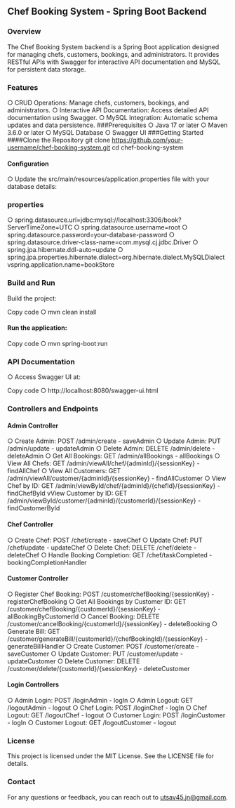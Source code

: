 ## Chef Booking System - Spring Boot Backend
### Overview
The Chef Booking System backend is a Spring Boot application designed for managing chefs, customers, bookings, and administrators. It provides RESTful APIs with Swagger for interactive API documentation and MySQL for persistent data storage.

### Features
○ CRUD Operations: Manage chefs, customers, bookings, and administrators.
○ Interactive API Documentation: Access detailed API documentation using Swagger.
○ MySQL Integration: Automatic schema updates and data persistence.
###Prerequisites
○ Java 17 or later
○ Maven 3.6.0 or later
○ MySQL Database
○ Swagger UI
###Getting Started
####Clone the Repository
git clone https://github.com/your-username/chef-booking-system.git
cd chef-booking-system
#### Configuration
○ Update the src/main/resources/application.properties file with your database details:

### properties

○ spring.datasource.url=jdbc:mysql://localhost:3306/book?ServerTimeZone=UTC
○ spring.datasource.username=root
○ spring.datasource.password=your-database-password
○ spring.datasource.driver-class-name=com.mysql.cj.jdbc.Driver
○ spring.jpa.hibernate.ddl-auto=update
○ spring.jpa.properties.hibernate.dialect=org.hibernate.dialect.MySQLDialect
vspring.application.name=bookStore

### Build and Run
Build the project:

Copy code
○ mvn clean install

#### Run the application:


Copy code
○ mvn spring-boot:run

### API Documentation
○ Access Swagger UI at:

Copy code
○ http://localhost:8080/swagger-ui.html

### Controllers and Endpoints
#### Admin Controller
○ Create Admin: POST /admin/create - saveAdmin
○ Update Admin: PUT /admin/update - updateAdmin
○ Delete Admin: DELETE /admin/delete - deleteAdmin
○ Get All Bookings: GET /admin/allBookings - allBookings
○ View All Chefs: GET /admin/viewAll/chef/{adminId}/{sessionKey} - findAllChef
○ View All Customers: GET /admin/viewAll/customer/{adminId}/{sessionKey} - findAllCustomer
○ View Chef by ID: GET /admin/viewById/chef/{adminId}/{chefId}/{sessionKey} - findChefById
vView Customer by ID: GET /admin/viewById/customer/{adminId}/{customerId}/{sessionKey} - findCustomerById
#### Chef Controller
○ Create Chef: POST /chef/create - saveChef
○ Update Chef: PUT /chef/update - updateChef
○ Delete Chef: DELETE /chef/delete - deleteChef
○ Handle Booking Completion: GET /chef/taskCompleted - bookingCompletionHandler
#### Customer Controller
○ Register Chef Booking: POST /customer/chefBooking/{sessionKey} - registerChefBooking
○ Get All Bookings by Customer ID: GET /customer/chefBooking/{customerId}/{sessionKey} - allBookingByCustomerId
○ Cancel Booking: DELETE /customer/cancelBooking/{customerId}/{sessionKey} - deleteBooking
○ Generate Bill: GET /customer/generateBill/{customerId}/{chefBookingId}/{sessionKey} - generateBillHandler
○ Create Customer: POST /customer/create - saveCustomer
○ Update Customer: PUT /customer/update - updateCustomer
○ Delete Customer: DELETE /customer/delete/{customerId}/{sessionKey} - deleteCustomer
#### Login Controllers
○ Admin Login: POST /loginAdmin - logIn
○ Admin Logout: GET /logoutAdmin - logout
○ Chef Login: POST /loginChef - logIn
○ Chef Logout: GET /logoutChef - logout
○ Customer Login: POST /loginCustomer - logIn
○ Customer Logout: GET /logoutCustomer - logout


### License
This project is licensed under the MIT License. See the LICENSE file for details.

### Contact
For any questions or feedback, you can reach out to utsav45.jn@gmail.com.

